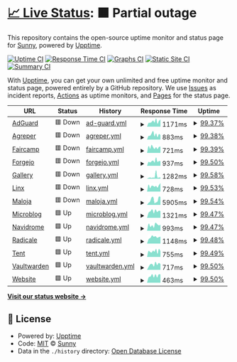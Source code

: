 # [📈 Live Status](https://upptime.sny.sh): <!--live status--> **🟧 Partial outage**

This repository contains the open-source uptime monitor and status page for [Sunny](https://sny.sh), powered by [Upptime](https://github.com/upptime/upptime).

[![Uptime CI](https://github.com/TheLastZombie/upptime/workflows/Uptime%20CI/badge.svg)](https://github.com/TheLastZombie/upptime/actions?query=workflow%3A%22Uptime+CI%22)
[![Response Time CI](https://github.com/TheLastZombie/upptime/workflows/Response%20Time%20CI/badge.svg)](https://github.com/TheLastZombie/upptime/actions?query=workflow%3A%22Response+Time+CI%22)
[![Graphs CI](https://github.com/TheLastZombie/upptime/workflows/Graphs%20CI/badge.svg)](https://github.com/TheLastZombie/upptime/actions?query=workflow%3A%22Graphs+CI%22)
[![Static Site CI](https://github.com/TheLastZombie/upptime/workflows/Static%20Site%20CI/badge.svg)](https://github.com/TheLastZombie/upptime/actions?query=workflow%3A%22Static+Site+CI%22)
[![Summary CI](https://github.com/TheLastZombie/upptime/workflows/Summary%20CI/badge.svg)](https://github.com/TheLastZombie/upptime/actions?query=workflow%3A%22Summary+CI%22)

With [Upptime](https://upptime.js.org), you can get your own unlimited and free uptime monitor and status page, powered entirely by a GitHub repository. We use [Issues](https://github.com/TheLastZombie/upptime/issues) as incident reports, [Actions](https://github.com/TheLastZombie/upptime/actions) as uptime monitors, and [Pages](https://upptime.sny.sh) for the status page.

<!--start: status pages-->
<!-- This summary is generated by Upptime (https://github.com/upptime/upptime) -->
<!-- Do not edit this manually, your changes will be overwritten -->
<!-- prettier-ignore -->
| URL | Status | History | Response Time | Uptime |
| --- | ------ | ------- | ------------- | ------ |
| <img alt="" src="https://icons.duckduckgo.com/ip3/adguard.sny.sh.ico" height="13"> [AdGuard](https://adguard.sny.sh) | 🟥 Down | [ad-guard.yml](https://github.com/TheLastZombie/upptime/commits/HEAD/history/ad-guard.yml) | <details><summary><img alt="Response time graph" src="./graphs/ad-guard/response-time-week.png" height="20"> 1171ms</summary><br><a href="https://upptime.sny.sh/history/ad-guard"><img alt="Response time 1628" src="https://img.shields.io/endpoint?url=https%3A%2F%2Fraw.githubusercontent.com%2FTheLastZombie%2Fupptime%2FHEAD%2Fapi%2Fad-guard%2Fresponse-time.json"></a><br><a href="https://upptime.sny.sh/history/ad-guard"><img alt="24-hour response time 1620" src="https://img.shields.io/endpoint?url=https%3A%2F%2Fraw.githubusercontent.com%2FTheLastZombie%2Fupptime%2FHEAD%2Fapi%2Fad-guard%2Fresponse-time-day.json"></a><br><a href="https://upptime.sny.sh/history/ad-guard"><img alt="7-day response time 1171" src="https://img.shields.io/endpoint?url=https%3A%2F%2Fraw.githubusercontent.com%2FTheLastZombie%2Fupptime%2FHEAD%2Fapi%2Fad-guard%2Fresponse-time-week.json"></a><br><a href="https://upptime.sny.sh/history/ad-guard"><img alt="30-day response time 1303" src="https://img.shields.io/endpoint?url=https%3A%2F%2Fraw.githubusercontent.com%2FTheLastZombie%2Fupptime%2FHEAD%2Fapi%2Fad-guard%2Fresponse-time-month.json"></a><br><a href="https://upptime.sny.sh/history/ad-guard"><img alt="1-year response time 1628" src="https://img.shields.io/endpoint?url=https%3A%2F%2Fraw.githubusercontent.com%2FTheLastZombie%2Fupptime%2FHEAD%2Fapi%2Fad-guard%2Fresponse-time-year.json"></a></details> | <details><summary><a href="https://upptime.sny.sh/history/ad-guard">99.37%</a></summary><a href="https://upptime.sny.sh/history/ad-guard"><img alt="All-time uptime 94.14%" src="https://img.shields.io/endpoint?url=https%3A%2F%2Fraw.githubusercontent.com%2FTheLastZombie%2Fupptime%2FHEAD%2Fapi%2Fad-guard%2Fuptime.json"></a><br><a href="https://upptime.sny.sh/history/ad-guard"><img alt="24-hour uptime 99.54%" src="https://img.shields.io/endpoint?url=https%3A%2F%2Fraw.githubusercontent.com%2FTheLastZombie%2Fupptime%2FHEAD%2Fapi%2Fad-guard%2Fuptime-day.json"></a><br><a href="https://upptime.sny.sh/history/ad-guard"><img alt="7-day uptime 99.37%" src="https://img.shields.io/endpoint?url=https%3A%2F%2Fraw.githubusercontent.com%2FTheLastZombie%2Fupptime%2FHEAD%2Fapi%2Fad-guard%2Fuptime-week.json"></a><br><a href="https://upptime.sny.sh/history/ad-guard"><img alt="30-day uptime 62.31%" src="https://img.shields.io/endpoint?url=https%3A%2F%2Fraw.githubusercontent.com%2FTheLastZombie%2Fupptime%2FHEAD%2Fapi%2Fad-guard%2Fuptime-month.json"></a><br><a href="https://upptime.sny.sh/history/ad-guard"><img alt="1-year uptime 94.14%" src="https://img.shields.io/endpoint?url=https%3A%2F%2Fraw.githubusercontent.com%2FTheLastZombie%2Fupptime%2FHEAD%2Fapi%2Fad-guard%2Fuptime-year.json"></a></details>
| <img alt="" src="https://icons.duckduckgo.com/ip3/agreper.sny.sh.ico" height="13"> [Agreper](https://agreper.sny.sh) | 🟥 Down | [agreper.yml](https://github.com/TheLastZombie/upptime/commits/HEAD/history/agreper.yml) | <details><summary><img alt="Response time graph" src="./graphs/agreper/response-time-week.png" height="20"> 883ms</summary><br><a href="https://upptime.sny.sh/history/agreper"><img alt="Response time 1601" src="https://img.shields.io/endpoint?url=https%3A%2F%2Fraw.githubusercontent.com%2FTheLastZombie%2Fupptime%2FHEAD%2Fapi%2Fagreper%2Fresponse-time.json"></a><br><a href="https://upptime.sny.sh/history/agreper"><img alt="24-hour response time 810" src="https://img.shields.io/endpoint?url=https%3A%2F%2Fraw.githubusercontent.com%2FTheLastZombie%2Fupptime%2FHEAD%2Fapi%2Fagreper%2Fresponse-time-day.json"></a><br><a href="https://upptime.sny.sh/history/agreper"><img alt="7-day response time 883" src="https://img.shields.io/endpoint?url=https%3A%2F%2Fraw.githubusercontent.com%2FTheLastZombie%2Fupptime%2FHEAD%2Fapi%2Fagreper%2Fresponse-time-week.json"></a><br><a href="https://upptime.sny.sh/history/agreper"><img alt="30-day response time 1144" src="https://img.shields.io/endpoint?url=https%3A%2F%2Fraw.githubusercontent.com%2FTheLastZombie%2Fupptime%2FHEAD%2Fapi%2Fagreper%2Fresponse-time-month.json"></a><br><a href="https://upptime.sny.sh/history/agreper"><img alt="1-year response time 1601" src="https://img.shields.io/endpoint?url=https%3A%2F%2Fraw.githubusercontent.com%2FTheLastZombie%2Fupptime%2FHEAD%2Fapi%2Fagreper%2Fresponse-time-year.json"></a></details> | <details><summary><a href="https://upptime.sny.sh/history/agreper">99.38%</a></summary><a href="https://upptime.sny.sh/history/agreper"><img alt="All-time uptime 95.12%" src="https://img.shields.io/endpoint?url=https%3A%2F%2Fraw.githubusercontent.com%2FTheLastZombie%2Fupptime%2FHEAD%2Fapi%2Fagreper%2Fuptime.json"></a><br><a href="https://upptime.sny.sh/history/agreper"><img alt="24-hour uptime 99.57%" src="https://img.shields.io/endpoint?url=https%3A%2F%2Fraw.githubusercontent.com%2FTheLastZombie%2Fupptime%2FHEAD%2Fapi%2Fagreper%2Fuptime-day.json"></a><br><a href="https://upptime.sny.sh/history/agreper"><img alt="7-day uptime 99.38%" src="https://img.shields.io/endpoint?url=https%3A%2F%2Fraw.githubusercontent.com%2FTheLastZombie%2Fupptime%2FHEAD%2Fapi%2Fagreper%2Fuptime-week.json"></a><br><a href="https://upptime.sny.sh/history/agreper"><img alt="30-day uptime 88.21%" src="https://img.shields.io/endpoint?url=https%3A%2F%2Fraw.githubusercontent.com%2FTheLastZombie%2Fupptime%2FHEAD%2Fapi%2Fagreper%2Fuptime-month.json"></a><br><a href="https://upptime.sny.sh/history/agreper"><img alt="1-year uptime 95.12%" src="https://img.shields.io/endpoint?url=https%3A%2F%2Fraw.githubusercontent.com%2FTheLastZombie%2Fupptime%2FHEAD%2Fapi%2Fagreper%2Fuptime-year.json"></a></details>
| <img alt="" src="https://icons.duckduckgo.com/ip3/faircamp.sny.sh.ico" height="13"> [Faircamp](https://faircamp.sny.sh) | 🟥 Down | [faircamp.yml](https://github.com/TheLastZombie/upptime/commits/HEAD/history/faircamp.yml) | <details><summary><img alt="Response time graph" src="./graphs/faircamp/response-time-week.png" height="20"> 721ms</summary><br><a href="https://upptime.sny.sh/history/faircamp"><img alt="Response time 1423" src="https://img.shields.io/endpoint?url=https%3A%2F%2Fraw.githubusercontent.com%2FTheLastZombie%2Fupptime%2FHEAD%2Fapi%2Ffaircamp%2Fresponse-time.json"></a><br><a href="https://upptime.sny.sh/history/faircamp"><img alt="24-hour response time 851" src="https://img.shields.io/endpoint?url=https%3A%2F%2Fraw.githubusercontent.com%2FTheLastZombie%2Fupptime%2FHEAD%2Fapi%2Ffaircamp%2Fresponse-time-day.json"></a><br><a href="https://upptime.sny.sh/history/faircamp"><img alt="7-day response time 721" src="https://img.shields.io/endpoint?url=https%3A%2F%2Fraw.githubusercontent.com%2FTheLastZombie%2Fupptime%2FHEAD%2Fapi%2Ffaircamp%2Fresponse-time-week.json"></a><br><a href="https://upptime.sny.sh/history/faircamp"><img alt="30-day response time 981" src="https://img.shields.io/endpoint?url=https%3A%2F%2Fraw.githubusercontent.com%2FTheLastZombie%2Fupptime%2FHEAD%2Fapi%2Ffaircamp%2Fresponse-time-month.json"></a><br><a href="https://upptime.sny.sh/history/faircamp"><img alt="1-year response time 1423" src="https://img.shields.io/endpoint?url=https%3A%2F%2Fraw.githubusercontent.com%2FTheLastZombie%2Fupptime%2FHEAD%2Fapi%2Ffaircamp%2Fresponse-time-year.json"></a></details> | <details><summary><a href="https://upptime.sny.sh/history/faircamp">99.39%</a></summary><a href="https://upptime.sny.sh/history/faircamp"><img alt="All-time uptime 94.07%" src="https://img.shields.io/endpoint?url=https%3A%2F%2Fraw.githubusercontent.com%2FTheLastZombie%2Fupptime%2FHEAD%2Fapi%2Ffaircamp%2Fuptime.json"></a><br><a href="https://upptime.sny.sh/history/faircamp"><img alt="24-hour uptime 99.60%" src="https://img.shields.io/endpoint?url=https%3A%2F%2Fraw.githubusercontent.com%2FTheLastZombie%2Fupptime%2FHEAD%2Fapi%2Ffaircamp%2Fuptime-day.json"></a><br><a href="https://upptime.sny.sh/history/faircamp"><img alt="7-day uptime 99.39%" src="https://img.shields.io/endpoint?url=https%3A%2F%2Fraw.githubusercontent.com%2FTheLastZombie%2Fupptime%2FHEAD%2Fapi%2Ffaircamp%2Fuptime-week.json"></a><br><a href="https://upptime.sny.sh/history/faircamp"><img alt="30-day uptime 88.51%" src="https://img.shields.io/endpoint?url=https%3A%2F%2Fraw.githubusercontent.com%2FTheLastZombie%2Fupptime%2FHEAD%2Fapi%2Ffaircamp%2Fuptime-month.json"></a><br><a href="https://upptime.sny.sh/history/faircamp"><img alt="1-year uptime 94.07%" src="https://img.shields.io/endpoint?url=https%3A%2F%2Fraw.githubusercontent.com%2FTheLastZombie%2Fupptime%2FHEAD%2Fapi%2Ffaircamp%2Fuptime-year.json"></a></details>
| <img alt="" src="https://icons.duckduckgo.com/ip3/forgejo.sny.sh.ico" height="13"> [Forgejo](https://forgejo.sny.sh) | 🟥 Down | [forgejo.yml](https://github.com/TheLastZombie/upptime/commits/HEAD/history/forgejo.yml) | <details><summary><img alt="Response time graph" src="./graphs/forgejo/response-time-week.png" height="20"> 937ms</summary><br><a href="https://upptime.sny.sh/history/forgejo"><img alt="Response time 1328" src="https://img.shields.io/endpoint?url=https%3A%2F%2Fraw.githubusercontent.com%2FTheLastZombie%2Fupptime%2FHEAD%2Fapi%2Fforgejo%2Fresponse-time.json"></a><br><a href="https://upptime.sny.sh/history/forgejo"><img alt="24-hour response time 931" src="https://img.shields.io/endpoint?url=https%3A%2F%2Fraw.githubusercontent.com%2FTheLastZombie%2Fupptime%2FHEAD%2Fapi%2Fforgejo%2Fresponse-time-day.json"></a><br><a href="https://upptime.sny.sh/history/forgejo"><img alt="7-day response time 937" src="https://img.shields.io/endpoint?url=https%3A%2F%2Fraw.githubusercontent.com%2FTheLastZombie%2Fupptime%2FHEAD%2Fapi%2Fforgejo%2Fresponse-time-week.json"></a><br><a href="https://upptime.sny.sh/history/forgejo"><img alt="30-day response time 1684" src="https://img.shields.io/endpoint?url=https%3A%2F%2Fraw.githubusercontent.com%2FTheLastZombie%2Fupptime%2FHEAD%2Fapi%2Fforgejo%2Fresponse-time-month.json"></a><br><a href="https://upptime.sny.sh/history/forgejo"><img alt="1-year response time 1328" src="https://img.shields.io/endpoint?url=https%3A%2F%2Fraw.githubusercontent.com%2FTheLastZombie%2Fupptime%2FHEAD%2Fapi%2Fforgejo%2Fresponse-time-year.json"></a></details> | <details><summary><a href="https://upptime.sny.sh/history/forgejo">99.50%</a></summary><a href="https://upptime.sny.sh/history/forgejo"><img alt="All-time uptime 97.79%" src="https://img.shields.io/endpoint?url=https%3A%2F%2Fraw.githubusercontent.com%2FTheLastZombie%2Fupptime%2FHEAD%2Fapi%2Fforgejo%2Fuptime.json"></a><br><a href="https://upptime.sny.sh/history/forgejo"><img alt="24-hour uptime 99.71%" src="https://img.shields.io/endpoint?url=https%3A%2F%2Fraw.githubusercontent.com%2FTheLastZombie%2Fupptime%2FHEAD%2Fapi%2Fforgejo%2Fuptime-day.json"></a><br><a href="https://upptime.sny.sh/history/forgejo"><img alt="7-day uptime 99.50%" src="https://img.shields.io/endpoint?url=https%3A%2F%2Fraw.githubusercontent.com%2FTheLastZombie%2Fupptime%2FHEAD%2Fapi%2Fforgejo%2Fuptime-week.json"></a><br><a href="https://upptime.sny.sh/history/forgejo"><img alt="30-day uptime 88.52%" src="https://img.shields.io/endpoint?url=https%3A%2F%2Fraw.githubusercontent.com%2FTheLastZombie%2Fupptime%2FHEAD%2Fapi%2Fforgejo%2Fuptime-month.json"></a><br><a href="https://upptime.sny.sh/history/forgejo"><img alt="1-year uptime 97.79%" src="https://img.shields.io/endpoint?url=https%3A%2F%2Fraw.githubusercontent.com%2FTheLastZombie%2Fupptime%2FHEAD%2Fapi%2Fforgejo%2Fuptime-year.json"></a></details>
| <img alt="" src="https://icons.duckduckgo.com/ip3/gallery.sny.sh.ico" height="13"> [Gallery](https://gallery.sny.sh) | 🟥 Down | [gallery.yml](https://github.com/TheLastZombie/upptime/commits/HEAD/history/gallery.yml) | <details><summary><img alt="Response time graph" src="./graphs/gallery/response-time-week.png" height="20"> 1282ms</summary><br><a href="https://upptime.sny.sh/history/gallery"><img alt="Response time 979" src="https://img.shields.io/endpoint?url=https%3A%2F%2Fraw.githubusercontent.com%2FTheLastZombie%2Fupptime%2FHEAD%2Fapi%2Fgallery%2Fresponse-time.json"></a><br><a href="https://upptime.sny.sh/history/gallery"><img alt="24-hour response time 836" src="https://img.shields.io/endpoint?url=https%3A%2F%2Fraw.githubusercontent.com%2FTheLastZombie%2Fupptime%2FHEAD%2Fapi%2Fgallery%2Fresponse-time-day.json"></a><br><a href="https://upptime.sny.sh/history/gallery"><img alt="7-day response time 1282" src="https://img.shields.io/endpoint?url=https%3A%2F%2Fraw.githubusercontent.com%2FTheLastZombie%2Fupptime%2FHEAD%2Fapi%2Fgallery%2Fresponse-time-week.json"></a><br><a href="https://upptime.sny.sh/history/gallery"><img alt="30-day response time 972" src="https://img.shields.io/endpoint?url=https%3A%2F%2Fraw.githubusercontent.com%2FTheLastZombie%2Fupptime%2FHEAD%2Fapi%2Fgallery%2Fresponse-time-month.json"></a><br><a href="https://upptime.sny.sh/history/gallery"><img alt="1-year response time 979" src="https://img.shields.io/endpoint?url=https%3A%2F%2Fraw.githubusercontent.com%2FTheLastZombie%2Fupptime%2FHEAD%2Fapi%2Fgallery%2Fresponse-time-year.json"></a></details> | <details><summary><a href="https://upptime.sny.sh/history/gallery">99.58%</a></summary><a href="https://upptime.sny.sh/history/gallery"><img alt="All-time uptime 90.85%" src="https://img.shields.io/endpoint?url=https%3A%2F%2Fraw.githubusercontent.com%2FTheLastZombie%2Fupptime%2FHEAD%2Fapi%2Fgallery%2Fuptime.json"></a><br><a href="https://upptime.sny.sh/history/gallery"><img alt="24-hour uptime 99.74%" src="https://img.shields.io/endpoint?url=https%3A%2F%2Fraw.githubusercontent.com%2FTheLastZombie%2Fupptime%2FHEAD%2Fapi%2Fgallery%2Fuptime-day.json"></a><br><a href="https://upptime.sny.sh/history/gallery"><img alt="7-day uptime 99.58%" src="https://img.shields.io/endpoint?url=https%3A%2F%2Fraw.githubusercontent.com%2FTheLastZombie%2Fupptime%2FHEAD%2Fapi%2Fgallery%2Fuptime-week.json"></a><br><a href="https://upptime.sny.sh/history/gallery"><img alt="30-day uptime 88.55%" src="https://img.shields.io/endpoint?url=https%3A%2F%2Fraw.githubusercontent.com%2FTheLastZombie%2Fupptime%2FHEAD%2Fapi%2Fgallery%2Fuptime-month.json"></a><br><a href="https://upptime.sny.sh/history/gallery"><img alt="1-year uptime 90.85%" src="https://img.shields.io/endpoint?url=https%3A%2F%2Fraw.githubusercontent.com%2FTheLastZombie%2Fupptime%2FHEAD%2Fapi%2Fgallery%2Fuptime-year.json"></a></details>
| <img alt="" src="https://icons.duckduckgo.com/ip3/linx.sny.sh.ico" height="13"> [Linx](https://linx.sny.sh) | 🟥 Down | [linx.yml](https://github.com/TheLastZombie/upptime/commits/HEAD/history/linx.yml) | <details><summary><img alt="Response time graph" src="./graphs/linx/response-time-week.png" height="20"> 728ms</summary><br><a href="https://upptime.sny.sh/history/linx"><img alt="Response time 1148" src="https://img.shields.io/endpoint?url=https%3A%2F%2Fraw.githubusercontent.com%2FTheLastZombie%2Fupptime%2FHEAD%2Fapi%2Flinx%2Fresponse-time.json"></a><br><a href="https://upptime.sny.sh/history/linx"><img alt="24-hour response time 1129" src="https://img.shields.io/endpoint?url=https%3A%2F%2Fraw.githubusercontent.com%2FTheLastZombie%2Fupptime%2FHEAD%2Fapi%2Flinx%2Fresponse-time-day.json"></a><br><a href="https://upptime.sny.sh/history/linx"><img alt="7-day response time 728" src="https://img.shields.io/endpoint?url=https%3A%2F%2Fraw.githubusercontent.com%2FTheLastZombie%2Fupptime%2FHEAD%2Fapi%2Flinx%2Fresponse-time-week.json"></a><br><a href="https://upptime.sny.sh/history/linx"><img alt="30-day response time 1397" src="https://img.shields.io/endpoint?url=https%3A%2F%2Fraw.githubusercontent.com%2FTheLastZombie%2Fupptime%2FHEAD%2Fapi%2Flinx%2Fresponse-time-month.json"></a><br><a href="https://upptime.sny.sh/history/linx"><img alt="1-year response time 1148" src="https://img.shields.io/endpoint?url=https%3A%2F%2Fraw.githubusercontent.com%2FTheLastZombie%2Fupptime%2FHEAD%2Fapi%2Flinx%2Fresponse-time-year.json"></a></details> | <details><summary><a href="https://upptime.sny.sh/history/linx">99.53%</a></summary><a href="https://upptime.sny.sh/history/linx"><img alt="All-time uptime 95.42%" src="https://img.shields.io/endpoint?url=https%3A%2F%2Fraw.githubusercontent.com%2FTheLastZombie%2Fupptime%2FHEAD%2Fapi%2Flinx%2Fuptime.json"></a><br><a href="https://upptime.sny.sh/history/linx"><img alt="24-hour uptime 99.78%" src="https://img.shields.io/endpoint?url=https%3A%2F%2Fraw.githubusercontent.com%2FTheLastZombie%2Fupptime%2FHEAD%2Fapi%2Flinx%2Fuptime-day.json"></a><br><a href="https://upptime.sny.sh/history/linx"><img alt="7-day uptime 99.53%" src="https://img.shields.io/endpoint?url=https%3A%2F%2Fraw.githubusercontent.com%2FTheLastZombie%2Fupptime%2FHEAD%2Fapi%2Flinx%2Fuptime-week.json"></a><br><a href="https://upptime.sny.sh/history/linx"><img alt="30-day uptime 62.45%" src="https://img.shields.io/endpoint?url=https%3A%2F%2Fraw.githubusercontent.com%2FTheLastZombie%2Fupptime%2FHEAD%2Fapi%2Flinx%2Fuptime-month.json"></a><br><a href="https://upptime.sny.sh/history/linx"><img alt="1-year uptime 95.42%" src="https://img.shields.io/endpoint?url=https%3A%2F%2Fraw.githubusercontent.com%2FTheLastZombie%2Fupptime%2FHEAD%2Fapi%2Flinx%2Fuptime-year.json"></a></details>
| <img alt="" src="https://icons.duckduckgo.com/ip3/maloja.sny.sh.ico" height="13"> [Maloja](https://maloja.sny.sh) | 🟥 Down | [maloja.yml](https://github.com/TheLastZombie/upptime/commits/HEAD/history/maloja.yml) | <details><summary><img alt="Response time graph" src="./graphs/maloja/response-time-week.png" height="20"> 5905ms</summary><br><a href="https://upptime.sny.sh/history/maloja"><img alt="Response time 5258" src="https://img.shields.io/endpoint?url=https%3A%2F%2Fraw.githubusercontent.com%2FTheLastZombie%2Fupptime%2FHEAD%2Fapi%2Fmaloja%2Fresponse-time.json"></a><br><a href="https://upptime.sny.sh/history/maloja"><img alt="24-hour response time 8975" src="https://img.shields.io/endpoint?url=https%3A%2F%2Fraw.githubusercontent.com%2FTheLastZombie%2Fupptime%2FHEAD%2Fapi%2Fmaloja%2Fresponse-time-day.json"></a><br><a href="https://upptime.sny.sh/history/maloja"><img alt="7-day response time 5905" src="https://img.shields.io/endpoint?url=https%3A%2F%2Fraw.githubusercontent.com%2FTheLastZombie%2Fupptime%2FHEAD%2Fapi%2Fmaloja%2Fresponse-time-week.json"></a><br><a href="https://upptime.sny.sh/history/maloja"><img alt="30-day response time 5447" src="https://img.shields.io/endpoint?url=https%3A%2F%2Fraw.githubusercontent.com%2FTheLastZombie%2Fupptime%2FHEAD%2Fapi%2Fmaloja%2Fresponse-time-month.json"></a><br><a href="https://upptime.sny.sh/history/maloja"><img alt="1-year response time 5258" src="https://img.shields.io/endpoint?url=https%3A%2F%2Fraw.githubusercontent.com%2FTheLastZombie%2Fupptime%2FHEAD%2Fapi%2Fmaloja%2Fresponse-time-year.json"></a></details> | <details><summary><a href="https://upptime.sny.sh/history/maloja">99.54%</a></summary><a href="https://upptime.sny.sh/history/maloja"><img alt="All-time uptime 97.79%" src="https://img.shields.io/endpoint?url=https%3A%2F%2Fraw.githubusercontent.com%2FTheLastZombie%2Fupptime%2FHEAD%2Fapi%2Fmaloja%2Fuptime.json"></a><br><a href="https://upptime.sny.sh/history/maloja"><img alt="24-hour uptime 99.81%" src="https://img.shields.io/endpoint?url=https%3A%2F%2Fraw.githubusercontent.com%2FTheLastZombie%2Fupptime%2FHEAD%2Fapi%2Fmaloja%2Fuptime-day.json"></a><br><a href="https://upptime.sny.sh/history/maloja"><img alt="7-day uptime 99.54%" src="https://img.shields.io/endpoint?url=https%3A%2F%2Fraw.githubusercontent.com%2FTheLastZombie%2Fupptime%2FHEAD%2Fapi%2Fmaloja%2Fuptime-week.json"></a><br><a href="https://upptime.sny.sh/history/maloja"><img alt="30-day uptime 88.56%" src="https://img.shields.io/endpoint?url=https%3A%2F%2Fraw.githubusercontent.com%2FTheLastZombie%2Fupptime%2FHEAD%2Fapi%2Fmaloja%2Fuptime-month.json"></a><br><a href="https://upptime.sny.sh/history/maloja"><img alt="1-year uptime 97.79%" src="https://img.shields.io/endpoint?url=https%3A%2F%2Fraw.githubusercontent.com%2FTheLastZombie%2Fupptime%2FHEAD%2Fapi%2Fmaloja%2Fuptime-year.json"></a></details>
| <img alt="" src="https://icons.duckduckgo.com/ip3/microblog.sny.sh.ico" height="13"> [Microblog](https://microblog.sny.sh) | 🟩 Up | [microblog.yml](https://github.com/TheLastZombie/upptime/commits/HEAD/history/microblog.yml) | <details><summary><img alt="Response time graph" src="./graphs/microblog/response-time-week.png" height="20"> 1321ms</summary><br><a href="https://upptime.sny.sh/history/microblog"><img alt="Response time 3101" src="https://img.shields.io/endpoint?url=https%3A%2F%2Fraw.githubusercontent.com%2FTheLastZombie%2Fupptime%2FHEAD%2Fapi%2Fmicroblog%2Fresponse-time.json"></a><br><a href="https://upptime.sny.sh/history/microblog"><img alt="24-hour response time 1365" src="https://img.shields.io/endpoint?url=https%3A%2F%2Fraw.githubusercontent.com%2FTheLastZombie%2Fupptime%2FHEAD%2Fapi%2Fmicroblog%2Fresponse-time-day.json"></a><br><a href="https://upptime.sny.sh/history/microblog"><img alt="7-day response time 1321" src="https://img.shields.io/endpoint?url=https%3A%2F%2Fraw.githubusercontent.com%2FTheLastZombie%2Fupptime%2FHEAD%2Fapi%2Fmicroblog%2Fresponse-time-week.json"></a><br><a href="https://upptime.sny.sh/history/microblog"><img alt="30-day response time 1597" src="https://img.shields.io/endpoint?url=https%3A%2F%2Fraw.githubusercontent.com%2FTheLastZombie%2Fupptime%2FHEAD%2Fapi%2Fmicroblog%2Fresponse-time-month.json"></a><br><a href="https://upptime.sny.sh/history/microblog"><img alt="1-year response time 3101" src="https://img.shields.io/endpoint?url=https%3A%2F%2Fraw.githubusercontent.com%2FTheLastZombie%2Fupptime%2FHEAD%2Fapi%2Fmicroblog%2Fresponse-time-year.json"></a></details> | <details><summary><a href="https://upptime.sny.sh/history/microblog">99.47%</a></summary><a href="https://upptime.sny.sh/history/microblog"><img alt="All-time uptime 97.75%" src="https://img.shields.io/endpoint?url=https%3A%2F%2Fraw.githubusercontent.com%2FTheLastZombie%2Fupptime%2FHEAD%2Fapi%2Fmicroblog%2Fuptime.json"></a><br><a href="https://upptime.sny.sh/history/microblog"><img alt="24-hour uptime 100.00%" src="https://img.shields.io/endpoint?url=https%3A%2F%2Fraw.githubusercontent.com%2FTheLastZombie%2Fupptime%2FHEAD%2Fapi%2Fmicroblog%2Fuptime-day.json"></a><br><a href="https://upptime.sny.sh/history/microblog"><img alt="7-day uptime 99.47%" src="https://img.shields.io/endpoint?url=https%3A%2F%2Fraw.githubusercontent.com%2FTheLastZombie%2Fupptime%2FHEAD%2Fapi%2Fmicroblog%2Fuptime-week.json"></a><br><a href="https://upptime.sny.sh/history/microblog"><img alt="30-day uptime 88.55%" src="https://img.shields.io/endpoint?url=https%3A%2F%2Fraw.githubusercontent.com%2FTheLastZombie%2Fupptime%2FHEAD%2Fapi%2Fmicroblog%2Fuptime-month.json"></a><br><a href="https://upptime.sny.sh/history/microblog"><img alt="1-year uptime 97.75%" src="https://img.shields.io/endpoint?url=https%3A%2F%2Fraw.githubusercontent.com%2FTheLastZombie%2Fupptime%2FHEAD%2Fapi%2Fmicroblog%2Fuptime-year.json"></a></details>
| <img alt="" src="https://icons.duckduckgo.com/ip3/navidrome.sny.sh.ico" height="13"> [Navidrome](https://navidrome.sny.sh) | 🟩 Up | [navidrome.yml](https://github.com/TheLastZombie/upptime/commits/HEAD/history/navidrome.yml) | <details><summary><img alt="Response time graph" src="./graphs/navidrome/response-time-week.png" height="20"> 993ms</summary><br><a href="https://upptime.sny.sh/history/navidrome"><img alt="Response time 1283" src="https://img.shields.io/endpoint?url=https%3A%2F%2Fraw.githubusercontent.com%2FTheLastZombie%2Fupptime%2FHEAD%2Fapi%2Fnavidrome%2Fresponse-time.json"></a><br><a href="https://upptime.sny.sh/history/navidrome"><img alt="24-hour response time 1051" src="https://img.shields.io/endpoint?url=https%3A%2F%2Fraw.githubusercontent.com%2FTheLastZombie%2Fupptime%2FHEAD%2Fapi%2Fnavidrome%2Fresponse-time-day.json"></a><br><a href="https://upptime.sny.sh/history/navidrome"><img alt="7-day response time 993" src="https://img.shields.io/endpoint?url=https%3A%2F%2Fraw.githubusercontent.com%2FTheLastZombie%2Fupptime%2FHEAD%2Fapi%2Fnavidrome%2Fresponse-time-week.json"></a><br><a href="https://upptime.sny.sh/history/navidrome"><img alt="30-day response time 1515" src="https://img.shields.io/endpoint?url=https%3A%2F%2Fraw.githubusercontent.com%2FTheLastZombie%2Fupptime%2FHEAD%2Fapi%2Fnavidrome%2Fresponse-time-month.json"></a><br><a href="https://upptime.sny.sh/history/navidrome"><img alt="1-year response time 1283" src="https://img.shields.io/endpoint?url=https%3A%2F%2Fraw.githubusercontent.com%2FTheLastZombie%2Fupptime%2FHEAD%2Fapi%2Fnavidrome%2Fresponse-time-year.json"></a></details> | <details><summary><a href="https://upptime.sny.sh/history/navidrome">99.47%</a></summary><a href="https://upptime.sny.sh/history/navidrome"><img alt="All-time uptime 95.37%" src="https://img.shields.io/endpoint?url=https%3A%2F%2Fraw.githubusercontent.com%2FTheLastZombie%2Fupptime%2FHEAD%2Fapi%2Fnavidrome%2Fuptime.json"></a><br><a href="https://upptime.sny.sh/history/navidrome"><img alt="24-hour uptime 100.00%" src="https://img.shields.io/endpoint?url=https%3A%2F%2Fraw.githubusercontent.com%2FTheLastZombie%2Fupptime%2FHEAD%2Fapi%2Fnavidrome%2Fuptime-day.json"></a><br><a href="https://upptime.sny.sh/history/navidrome"><img alt="7-day uptime 99.47%" src="https://img.shields.io/endpoint?url=https%3A%2F%2Fraw.githubusercontent.com%2FTheLastZombie%2Fupptime%2FHEAD%2Fapi%2Fnavidrome%2Fuptime-week.json"></a><br><a href="https://upptime.sny.sh/history/navidrome"><img alt="30-day uptime 62.40%" src="https://img.shields.io/endpoint?url=https%3A%2F%2Fraw.githubusercontent.com%2FTheLastZombie%2Fupptime%2FHEAD%2Fapi%2Fnavidrome%2Fuptime-month.json"></a><br><a href="https://upptime.sny.sh/history/navidrome"><img alt="1-year uptime 95.37%" src="https://img.shields.io/endpoint?url=https%3A%2F%2Fraw.githubusercontent.com%2FTheLastZombie%2Fupptime%2FHEAD%2Fapi%2Fnavidrome%2Fuptime-year.json"></a></details>
| <img alt="" src="https://icons.duckduckgo.com/ip3/radicale.sny.sh.ico" height="13"> [Radicale](https://radicale.sny.sh) | 🟩 Up | [radicale.yml](https://github.com/TheLastZombie/upptime/commits/HEAD/history/radicale.yml) | <details><summary><img alt="Response time graph" src="./graphs/radicale/response-time-week.png" height="20"> 1148ms</summary><br><a href="https://upptime.sny.sh/history/radicale"><img alt="Response time 1252" src="https://img.shields.io/endpoint?url=https%3A%2F%2Fraw.githubusercontent.com%2FTheLastZombie%2Fupptime%2FHEAD%2Fapi%2Fradicale%2Fresponse-time.json"></a><br><a href="https://upptime.sny.sh/history/radicale"><img alt="24-hour response time 1238" src="https://img.shields.io/endpoint?url=https%3A%2F%2Fraw.githubusercontent.com%2FTheLastZombie%2Fupptime%2FHEAD%2Fapi%2Fradicale%2Fresponse-time-day.json"></a><br><a href="https://upptime.sny.sh/history/radicale"><img alt="7-day response time 1148" src="https://img.shields.io/endpoint?url=https%3A%2F%2Fraw.githubusercontent.com%2FTheLastZombie%2Fupptime%2FHEAD%2Fapi%2Fradicale%2Fresponse-time-week.json"></a><br><a href="https://upptime.sny.sh/history/radicale"><img alt="30-day response time 1160" src="https://img.shields.io/endpoint?url=https%3A%2F%2Fraw.githubusercontent.com%2FTheLastZombie%2Fupptime%2FHEAD%2Fapi%2Fradicale%2Fresponse-time-month.json"></a><br><a href="https://upptime.sny.sh/history/radicale"><img alt="1-year response time 1252" src="https://img.shields.io/endpoint?url=https%3A%2F%2Fraw.githubusercontent.com%2FTheLastZombie%2Fupptime%2FHEAD%2Fapi%2Fradicale%2Fresponse-time-year.json"></a></details> | <details><summary><a href="https://upptime.sny.sh/history/radicale">99.48%</a></summary><a href="https://upptime.sny.sh/history/radicale"><img alt="All-time uptime 94.03%" src="https://img.shields.io/endpoint?url=https%3A%2F%2Fraw.githubusercontent.com%2FTheLastZombie%2Fupptime%2FHEAD%2Fapi%2Fradicale%2Fuptime.json"></a><br><a href="https://upptime.sny.sh/history/radicale"><img alt="24-hour uptime 100.00%" src="https://img.shields.io/endpoint?url=https%3A%2F%2Fraw.githubusercontent.com%2FTheLastZombie%2Fupptime%2FHEAD%2Fapi%2Fradicale%2Fuptime-day.json"></a><br><a href="https://upptime.sny.sh/history/radicale"><img alt="7-day uptime 99.48%" src="https://img.shields.io/endpoint?url=https%3A%2F%2Fraw.githubusercontent.com%2FTheLastZombie%2Fupptime%2FHEAD%2Fapi%2Fradicale%2Fuptime-week.json"></a><br><a href="https://upptime.sny.sh/history/radicale"><img alt="30-day uptime 99.37%" src="https://img.shields.io/endpoint?url=https%3A%2F%2Fraw.githubusercontent.com%2FTheLastZombie%2Fupptime%2FHEAD%2Fapi%2Fradicale%2Fuptime-month.json"></a><br><a href="https://upptime.sny.sh/history/radicale"><img alt="1-year uptime 94.03%" src="https://img.shields.io/endpoint?url=https%3A%2F%2Fraw.githubusercontent.com%2FTheLastZombie%2Fupptime%2FHEAD%2Fapi%2Fradicale%2Fuptime-year.json"></a></details>
| <img alt="" src="https://icons.duckduckgo.com/ip3/tent.sny.sh.ico" height="13"> [Tent](https://tent.sny.sh) | 🟩 Up | [tent.yml](https://github.com/TheLastZombie/upptime/commits/HEAD/history/tent.yml) | <details><summary><img alt="Response time graph" src="./graphs/tent/response-time-week.png" height="20"> 755ms</summary><br><a href="https://upptime.sny.sh/history/tent"><img alt="Response time 950" src="https://img.shields.io/endpoint?url=https%3A%2F%2Fraw.githubusercontent.com%2FTheLastZombie%2Fupptime%2FHEAD%2Fapi%2Ftent%2Fresponse-time.json"></a><br><a href="https://upptime.sny.sh/history/tent"><img alt="24-hour response time 761" src="https://img.shields.io/endpoint?url=https%3A%2F%2Fraw.githubusercontent.com%2FTheLastZombie%2Fupptime%2FHEAD%2Fapi%2Ftent%2Fresponse-time-day.json"></a><br><a href="https://upptime.sny.sh/history/tent"><img alt="7-day response time 755" src="https://img.shields.io/endpoint?url=https%3A%2F%2Fraw.githubusercontent.com%2FTheLastZombie%2Fupptime%2FHEAD%2Fapi%2Ftent%2Fresponse-time-week.json"></a><br><a href="https://upptime.sny.sh/history/tent"><img alt="30-day response time 1305" src="https://img.shields.io/endpoint?url=https%3A%2F%2Fraw.githubusercontent.com%2FTheLastZombie%2Fupptime%2FHEAD%2Fapi%2Ftent%2Fresponse-time-month.json"></a><br><a href="https://upptime.sny.sh/history/tent"><img alt="1-year response time 950" src="https://img.shields.io/endpoint?url=https%3A%2F%2Fraw.githubusercontent.com%2FTheLastZombie%2Fupptime%2FHEAD%2Fapi%2Ftent%2Fresponse-time-year.json"></a></details> | <details><summary><a href="https://upptime.sny.sh/history/tent">99.49%</a></summary><a href="https://upptime.sny.sh/history/tent"><img alt="All-time uptime 97.75%" src="https://img.shields.io/endpoint?url=https%3A%2F%2Fraw.githubusercontent.com%2FTheLastZombie%2Fupptime%2FHEAD%2Fapi%2Ftent%2Fuptime.json"></a><br><a href="https://upptime.sny.sh/history/tent"><img alt="24-hour uptime 100.00%" src="https://img.shields.io/endpoint?url=https%3A%2F%2Fraw.githubusercontent.com%2FTheLastZombie%2Fupptime%2FHEAD%2Fapi%2Ftent%2Fuptime-day.json"></a><br><a href="https://upptime.sny.sh/history/tent"><img alt="7-day uptime 99.49%" src="https://img.shields.io/endpoint?url=https%3A%2F%2Fraw.githubusercontent.com%2FTheLastZombie%2Fupptime%2FHEAD%2Fapi%2Ftent%2Fuptime-week.json"></a><br><a href="https://upptime.sny.sh/history/tent"><img alt="30-day uptime 88.42%" src="https://img.shields.io/endpoint?url=https%3A%2F%2Fraw.githubusercontent.com%2FTheLastZombie%2Fupptime%2FHEAD%2Fapi%2Ftent%2Fuptime-month.json"></a><br><a href="https://upptime.sny.sh/history/tent"><img alt="1-year uptime 97.75%" src="https://img.shields.io/endpoint?url=https%3A%2F%2Fraw.githubusercontent.com%2FTheLastZombie%2Fupptime%2FHEAD%2Fapi%2Ftent%2Fuptime-year.json"></a></details>
| <img alt="" src="https://icons.duckduckgo.com/ip3/vaultwarden.sny.sh.ico" height="13"> [Vaultwarden](https://vaultwarden.sny.sh) | 🟩 Up | [vaultwarden.yml](https://github.com/TheLastZombie/upptime/commits/HEAD/history/vaultwarden.yml) | <details><summary><img alt="Response time graph" src="./graphs/vaultwarden/response-time-week.png" height="20"> 717ms</summary><br><a href="https://upptime.sny.sh/history/vaultwarden"><img alt="Response time 996" src="https://img.shields.io/endpoint?url=https%3A%2F%2Fraw.githubusercontent.com%2FTheLastZombie%2Fupptime%2FHEAD%2Fapi%2Fvaultwarden%2Fresponse-time.json"></a><br><a href="https://upptime.sny.sh/history/vaultwarden"><img alt="24-hour response time 753" src="https://img.shields.io/endpoint?url=https%3A%2F%2Fraw.githubusercontent.com%2FTheLastZombie%2Fupptime%2FHEAD%2Fapi%2Fvaultwarden%2Fresponse-time-day.json"></a><br><a href="https://upptime.sny.sh/history/vaultwarden"><img alt="7-day response time 717" src="https://img.shields.io/endpoint?url=https%3A%2F%2Fraw.githubusercontent.com%2FTheLastZombie%2Fupptime%2FHEAD%2Fapi%2Fvaultwarden%2Fresponse-time-week.json"></a><br><a href="https://upptime.sny.sh/history/vaultwarden"><img alt="30-day response time 1001" src="https://img.shields.io/endpoint?url=https%3A%2F%2Fraw.githubusercontent.com%2FTheLastZombie%2Fupptime%2FHEAD%2Fapi%2Fvaultwarden%2Fresponse-time-month.json"></a><br><a href="https://upptime.sny.sh/history/vaultwarden"><img alt="1-year response time 996" src="https://img.shields.io/endpoint?url=https%3A%2F%2Fraw.githubusercontent.com%2FTheLastZombie%2Fupptime%2FHEAD%2Fapi%2Fvaultwarden%2Fresponse-time-year.json"></a></details> | <details><summary><a href="https://upptime.sny.sh/history/vaultwarden">99.50%</a></summary><a href="https://upptime.sny.sh/history/vaultwarden"><img alt="All-time uptime 97.53%" src="https://img.shields.io/endpoint?url=https%3A%2F%2Fraw.githubusercontent.com%2FTheLastZombie%2Fupptime%2FHEAD%2Fapi%2Fvaultwarden%2Fuptime.json"></a><br><a href="https://upptime.sny.sh/history/vaultwarden"><img alt="24-hour uptime 100.00%" src="https://img.shields.io/endpoint?url=https%3A%2F%2Fraw.githubusercontent.com%2FTheLastZombie%2Fupptime%2FHEAD%2Fapi%2Fvaultwarden%2Fuptime-day.json"></a><br><a href="https://upptime.sny.sh/history/vaultwarden"><img alt="7-day uptime 99.50%" src="https://img.shields.io/endpoint?url=https%3A%2F%2Fraw.githubusercontent.com%2FTheLastZombie%2Fupptime%2FHEAD%2Fapi%2Fvaultwarden%2Fuptime-week.json"></a><br><a href="https://upptime.sny.sh/history/vaultwarden"><img alt="30-day uptime 88.55%" src="https://img.shields.io/endpoint?url=https%3A%2F%2Fraw.githubusercontent.com%2FTheLastZombie%2Fupptime%2FHEAD%2Fapi%2Fvaultwarden%2Fuptime-month.json"></a><br><a href="https://upptime.sny.sh/history/vaultwarden"><img alt="1-year uptime 97.53%" src="https://img.shields.io/endpoint?url=https%3A%2F%2Fraw.githubusercontent.com%2FTheLastZombie%2Fupptime%2FHEAD%2Fapi%2Fvaultwarden%2Fuptime-year.json"></a></details>
| <img alt="" src="https://icons.duckduckgo.com/ip3/sny.sh.ico" height="13"> [Website](https://sny.sh) | 🟩 Up | [website.yml](https://github.com/TheLastZombie/upptime/commits/HEAD/history/website.yml) | <details><summary><img alt="Response time graph" src="./graphs/website/response-time-week.png" height="20"> 463ms</summary><br><a href="https://upptime.sny.sh/history/website"><img alt="Response time 667" src="https://img.shields.io/endpoint?url=https%3A%2F%2Fraw.githubusercontent.com%2FTheLastZombie%2Fupptime%2FHEAD%2Fapi%2Fwebsite%2Fresponse-time.json"></a><br><a href="https://upptime.sny.sh/history/website"><img alt="24-hour response time 554" src="https://img.shields.io/endpoint?url=https%3A%2F%2Fraw.githubusercontent.com%2FTheLastZombie%2Fupptime%2FHEAD%2Fapi%2Fwebsite%2Fresponse-time-day.json"></a><br><a href="https://upptime.sny.sh/history/website"><img alt="7-day response time 463" src="https://img.shields.io/endpoint?url=https%3A%2F%2Fraw.githubusercontent.com%2FTheLastZombie%2Fupptime%2FHEAD%2Fapi%2Fwebsite%2Fresponse-time-week.json"></a><br><a href="https://upptime.sny.sh/history/website"><img alt="30-day response time 473" src="https://img.shields.io/endpoint?url=https%3A%2F%2Fraw.githubusercontent.com%2FTheLastZombie%2Fupptime%2FHEAD%2Fapi%2Fwebsite%2Fresponse-time-month.json"></a><br><a href="https://upptime.sny.sh/history/website"><img alt="1-year response time 667" src="https://img.shields.io/endpoint?url=https%3A%2F%2Fraw.githubusercontent.com%2FTheLastZombie%2Fupptime%2FHEAD%2Fapi%2Fwebsite%2Fresponse-time-year.json"></a></details> | <details><summary><a href="https://upptime.sny.sh/history/website">99.50%</a></summary><a href="https://upptime.sny.sh/history/website"><img alt="All-time uptime 97.73%" src="https://img.shields.io/endpoint?url=https%3A%2F%2Fraw.githubusercontent.com%2FTheLastZombie%2Fupptime%2FHEAD%2Fapi%2Fwebsite%2Fuptime.json"></a><br><a href="https://upptime.sny.sh/history/website"><img alt="24-hour uptime 100.00%" src="https://img.shields.io/endpoint?url=https%3A%2F%2Fraw.githubusercontent.com%2FTheLastZombie%2Fupptime%2FHEAD%2Fapi%2Fwebsite%2Fuptime-day.json"></a><br><a href="https://upptime.sny.sh/history/website"><img alt="7-day uptime 99.50%" src="https://img.shields.io/endpoint?url=https%3A%2F%2Fraw.githubusercontent.com%2FTheLastZombie%2Fupptime%2FHEAD%2Fapi%2Fwebsite%2Fuptime-week.json"></a><br><a href="https://upptime.sny.sh/history/website"><img alt="30-day uptime 88.59%" src="https://img.shields.io/endpoint?url=https%3A%2F%2Fraw.githubusercontent.com%2FTheLastZombie%2Fupptime%2FHEAD%2Fapi%2Fwebsite%2Fuptime-month.json"></a><br><a href="https://upptime.sny.sh/history/website"><img alt="1-year uptime 97.73%" src="https://img.shields.io/endpoint?url=https%3A%2F%2Fraw.githubusercontent.com%2FTheLastZombie%2Fupptime%2FHEAD%2Fapi%2Fwebsite%2Fuptime-year.json"></a></details>

<!--end: status pages-->

[**Visit our status website →**](https://upptime.sny.sh)

## 📄 License

- Powered by: [Upptime](https://github.com/upptime/upptime)
- Code: [MIT](./LICENSE) © [Sunny](https://sny.sh)
- Data in the `./history` directory: [Open Database License](https://opendatacommons.org/licenses/odbl/1-0/)
